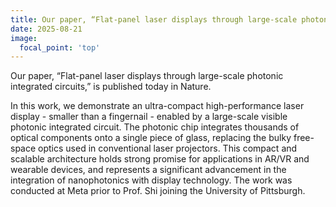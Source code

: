 ```yaml
---
title: Our paper, “Flat-panel laser displays through large-scale photonic integrated circuits,” is published today in Nature. 
date: 2025-08-21
image:
  focal_point: 'top'
---
```


Our paper, “Flat-panel laser displays through large-scale photonic integrated circuits,” is published today in Nature. 
<!--more-->

In this work, we demonstrate an ultra-compact high-performance laser display - smaller than a fingernail - enabled by a large-scale visible photonic integrated circuit. The photonic chip integrates thousands of optical components onto a single piece of glass, replacing the bulky free-space optics used in conventional laser projectors. This compact and scalable architecture holds strong promise for applications in AR/VR and wearable devices, and represents a significant advancement in the integration of nanophotonics with display technology. The work was conducted at Meta prior to Prof. Shi joining the University of Pittsburgh.
